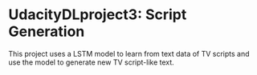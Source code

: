 # UdacityDLproject3: Script Generation
This project uses a LSTM model to learn from text data of TV scripts and use the model to generate new TV script-like text. 
